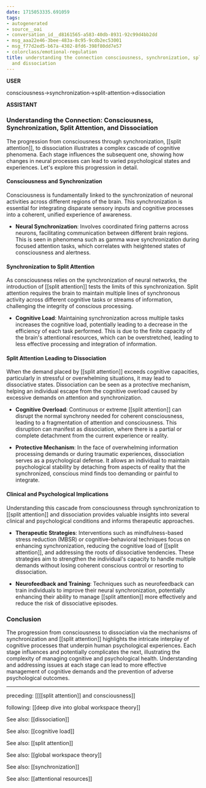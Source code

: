 ```yaml
---
date: 1715053335.691059
tags:
- autogenerated
- source__oai
- conversation_id__d8161565-a583-40db-8931-92c99d4bb2dd
- msg_aaa22e46-3bee-483a-8c95-9cdb2ec53001
- msg_f77d2ed5-b67a-4302-8fd6-398f80dd7e57
- colorclass/emotional-regulation
title: understanding the connection consciousness, synchronization, split attention,
  and dissociation
---
```


**USER**

consciousness->synchronization->split-attention->dissociation


**ASSISTANT**

### Understanding the Connection: Consciousness, Synchronization, Split Attention, and Dissociation

The progression from consciousness through synchronization, [[split attention]], to dissociation illustrates a complex cascade of cognitive phenomena. Each stage influences the subsequent one, showing how changes in neural processes can lead to varied psychological states and experiences. Let's explore this progression in detail.

#### Consciousness and Synchronization

Consciousness is fundamentally linked to the synchronization of neuronal activities across different regions of the brain. This synchronization is essential for integrating disparate sensory inputs and cognitive processes into a coherent, unified experience of awareness.

- **Neural Synchronization**: Involves coordinated firing patterns across neurons, facilitating communication between different brain regions. This is seen in phenomena such as gamma wave synchronization during focused attention tasks, which correlates with heightened states of consciousness and alertness.

#### Synchronization to Split Attention

As consciousness relies on the synchronization of neural networks, the introduction of [[split attention]] tests the limits of this synchronization. Split attention requires the brain to maintain multiple lines of synchronous activity across different cognitive tasks or streams of information, challenging the integrity of conscious processing.

- **Cognitive Load**: Maintaining synchronization across multiple tasks increases the cognitive load, potentially leading to a decrease in the efficiency of each task performed. This is due to the finite capacity of the brain's attentional resources, which can be overstretched, leading to less effective processing and integration of information.

#### Split Attention Leading to Dissociation

When the demand placed by [[split attention]] exceeds cognitive capacities, particularly in stressful or overwhelming situations, it may lead to dissociative states. Dissociation can be seen as a protective mechanism, helping an individual escape from the cognitive overload caused by excessive demands on attention and synchronization.

- **Cognitive Overload**: Continuous or extreme [[split attention]] can disrupt the normal synchrony needed for coherent consciousness, leading to a fragmentation of attention and consciousness. This disruption can manifest as dissociation, where there is a partial or complete detachment from the current experience or reality.

- **Protective Mechanism**: In the face of overwhelming information processing demands or during traumatic experiences, dissociation serves as a psychological defense. It allows an individual to maintain psychological stability by detaching from aspects of reality that the synchronized, conscious mind finds too demanding or painful to integrate.

#### Clinical and Psychological Implications

Understanding this cascade from consciousness through synchronization to [[split attention]] and dissociation provides valuable insights into several clinical and psychological conditions and informs therapeutic approaches.

- **Therapeutic Strategies**: Interventions such as mindfulness-based stress reduction (MBSR) or cognitive-behavioral techniques focus on enhancing synchronization, reducing the cognitive load of [[split attention]], and addressing the roots of dissociative tendencies. These strategies aim to strengthen the individual's capacity to handle multiple demands without losing coherent conscious control or resorting to dissociation.

- **Neurofeedback and Training**: Techniques such as neurofeedback can train individuals to improve their neural synchronization, potentially enhancing their ability to manage [[split attention]] more effectively and reduce the risk of dissociative episodes.

### Conclusion

The progression from consciousness to dissociation via the mechanisms of synchronization and [[split attention]] highlights the intricate interplay of cognitive processes that underpin human psychological experiences. Each stage influences and potentially complicates the next, illustrating the complexity of managing cognitive and psychological health. Understanding and addressing issues at each stage can lead to more effective management of cognitive demands and the prevention of adverse psychological outcomes.


---

preceding: [[[[split attention]] and consciousness]]  


following: [[deep dive into global workspace theory]]

See also: [[dissociation]]


See also: [[cognitive load]]


See also: [[split attention]]


See also: [[global workspace theory]]


See also: [[synchronization]]


See also: [[attentional resources]]